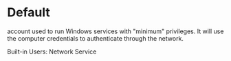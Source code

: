 # Default
 account used to run Windows services with "minimum" privileges. It will
 use the computer credentials to authenticate through the network.

Built-in Users: Network Service